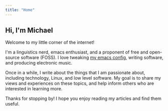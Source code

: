 ```yaml
---
title: "Home"
---
```


## Hi, I'm Michael

Welcome to my little corner of the internet!

I'm a linguistics nerd, emacs enthusiast, and a proponent of free and open-source software (FOSS). 
I love tweaking [my emacs config](https://github.com/michaelneuper/doom), writing software, and producing electronic music.

Once in a while, I write about the things that I am passionate about, including technology, Linux, and low level software.
My goal is to share my views and experiences on these topics, and help inform others who are interested in learning more.

Thanks for stopping by! I hope you enjoy reading my articles and find them useful.

<!-- --- -->

<!-- ## Introduction -->

<!-- - [Programs I use and recommend](/pages/software/) -->
<!-- - [Key bindings I use](/pages/keybindings/) -->
<!-- - [Personal library](/pages/library) -->
<!-- - [Make a donation](/pages/donate/) -->
